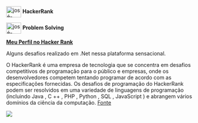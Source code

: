 
#
<a href="https://www.linkedin.com/in/jos%C3%A9-wesley-da-silva-220376200/" target="blank"><img align="center" src="https://s3.amazonaws.com/sr-marketplace-prod/wp-content/uploads/2015/08/hackerrank.jpg" alt="josé-wesley-da-silva" height="30" width="40" /></a> **HackerRank**

<a href="https://www.linkedin.com/in/jos%C3%A9-wesley-da-silva-220376200/" target="blank"><img align="center" src="https://www.flaticon.com/svg/vstatic/svg/2344/2344697.svg?token=exp=1614709492~hmac=a30b45397895a07716d4ae5fb3b6bb28" alt="josé-wesley-da-silva" height="30" width="40" /></a> **Problem Solving**

**[Meu Perfil no Hacker Rank](https://www.hackerrank.com/jwes_ofc1994)**


Alguns desafios realizado em .Net nessa plataforma sensacional. 

O HackerRank é uma empresa de tecnologia que se concentra em desafios competitivos de programação para o público e empresas, onde os desenvolvedores competem tentando programar de acordo com as especificações fornecidas. Os desafios de programação do HackerRank podem ser resolvidos em uma variedade de linguagens de programação (incluindo Java , C ++ , PHP , Python , SQL , JavaScript ) e abrangem vários domínios da ciência da computação. 
[Fonte](https://en.wikipedia.org/wiki/HackerRank)


![](https://media4.giphy.com/media/Q7SKqn3G97xpmfSOvG/giphy.gif)
